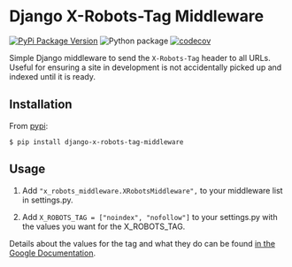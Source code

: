 Django X-Robots-Tag Middleware
===============================

[![PyPi Package Version](https://badge.fury.io/py/django-x-robots-tag-middleware.svg)](http://badge.fury.io/py/django-x-robots-tag-middleware) ![Python package](https://github.com/cyface/django-x-robots-tag-middleware/workflows/Python%20package/badge.svg) [![codecov](https://codecov.io/gh/cyface/django-x-robots-tag-middleware/branch/master/graph/badge.svg?token=RvtjZ2bngZ)](https://codecov.io/gh/cyface/django-x-robots-tag-middleware)

Simple Django middleware to send the ``X-Robots-Tag`` header to all URLs.  Useful for ensuring a site in development is not accidentally picked up and indexed until it is ready.

Installation
------------

From [pypi](https://pypi.python.org):

    $ pip install django-x-robots-tag-middleware

Usage
-----

1. Add ``"x_robots_middleware.XRobotsMiddleware",`` to your middleware list in settings.py.

2. Add ``X_ROBOTS_TAG = ["noindex", "nofollow"]`` to your settings.py with the values you want for the X_ROBOTS_TAG.

Details about the values for the tag and what they do can be found [in the Google Documentation](https://developers.google.com/webmasters/control-crawl-index/docs/robots_meta_tag?hl=en#using-the-x-robots-tag-http-header).

